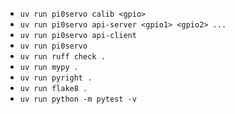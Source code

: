 - `uv run pi0servo calib <gpio>`
- `uv run pi0servo api-server <gpio1> <gpio2> ...`
- `uv run pi0servo api-client`
- `uv run pi0servo`
- `uv run ruff check .`
- `uv run mypy .`
- `uv run pyright .`
- `uv run flake8 .`
- `uv run python -m pytest -v`
